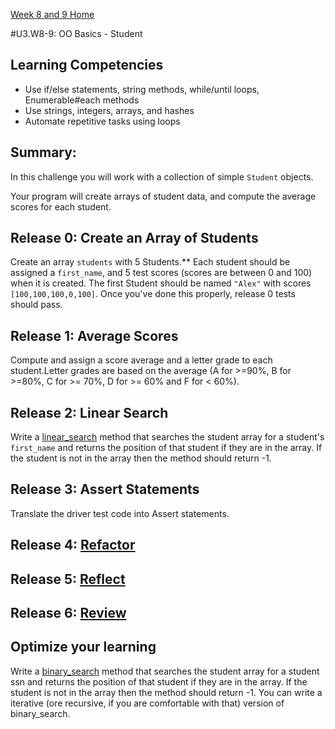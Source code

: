 [Week 8 and 9 Home](../../)

#U3.W8-9: OO Basics - Student

## Learning Competencies
- Use if/else statements, string methods, while/until loops, Enumerable#each methods
- Use strings, integers, arrays, and hashes
- Automate repetitive tasks using loops

## Summary:
In this challenge you will work with a collection of simple `Student` objects.

Your program will create arrays of student data, and compute the average scores for each student. 

## Release 0: Create an Array of Students

Create an array `students` with 5 Students.** Each student should be assigned a `first_name`, and 5 test scores (scores are between 0 and 100) when it is created. The first Student should be named `"Alex"` with scores `[100,100,100,0,100]`. Once you've done this properly, release 0 tests should pass.

## Release 1: Average Scores
Compute and assign a score average and a letter grade to each student.Letter grades are based on the average (A for >=90%, B for >=80%, C for >= 70%, D for >= 60% and F for < 60%). 

## Release 2: Linear Search

Write a [linear_search](http://en.wikipedia.org/wiki/Linear_search) method that searches the student array for a student's `first_name` and returns the position of that student if they are in the array. If the student is not in the array then the method should return -1.

## Release 3: Assert Statements
Translate the driver test code into Assert statements.

## Release 4: [Refactor](https://github.com/Devbootcamp/phase-0-handbook/blob/master/coding-references/refactoring.md)

## Release 5: [Reflect](https://github.com/Devbootcamp/phase-0-handbook/blob/master/coding-references/reflection-guidelines.md)

## Release 6: [Review](https://github.com/Devbootcamp/phase-0-handbook/blob/master/coding-references/review.md)

## Optimize your learning
Write a [binary_search](http://en.wikipedia.org/wiki/Binary_search_algorithm) method that searches the student array for a student ssn and returns the position of that student if they are in the array. If the student is not in the array then the method should return -1.  You can write a iterative (ore recursive, if you are comfortable with that) version of binary_search. 


